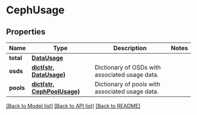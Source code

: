 # CephUsage

## Properties
Name | Type | Description | Notes
------------ | ------------- | ------------- | -------------
**total** | [**DataUsage**](DataUsage.md) |  | 
**osds** | [**dict(str, DataUsage)**](DataUsage.md) | Dictionary of OSDs with associated usage data. | 
**pools** | [**dict(str, CephPoolUsage)**](CephPoolUsage.md) | Dictionary of pools with associated usage data. | 

[[Back to Model list]](../README.md#documentation-for-models) [[Back to API list]](../README.md#documentation-for-api-endpoints) [[Back to README]](../README.md)

